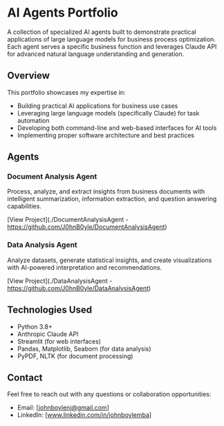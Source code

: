 # AI Agents Portfolio

A collection of specialized AI agents built to demonstrate practical applications of large language models for business process optimization. Each agent serves a specific business function and leverages Claude API for advanced natural language understanding and generation.

## Overview

This portfolio showcases my expertise in:
- Building practical AI applications for business use cases
- Leveraging large language models (specifically Claude) for task automation
- Developing both command-line and web-based interfaces for AI tools
- Implementing proper software architecture and best practices

## Agents

### Document Analysis Agent
Process, analyze, and extract insights from business documents with intelligent summarization, information extraction, and question answering capabilities.

[View Project](./DocumentAnalysisAgent - https://github.com/J0hnB0yle/DocumentAnalysisAgent)

### Data Analysis Agent
Analyze datasets, generate statistical insights, and create visualizations with AI-powered interpretation and recommendations.

[View Project](./DataAnalysisAgent - https://github.com/J0hnB0yle/DataAnalysisAgent)

## Technologies Used

- Python 3.8+
- Anthropic Claude API
- Streamlit (for web interfaces)
- Pandas, Matplotlib, Seaborn (for data analysis)
- PyPDF, NLTK (for document processing)

## Contact

Feel free to reach out with any questions or collaboration opportunities:

- Email: [johnboylenj@gmail.com]
- LinkedIn: [www.linkedin.com/in/johnboylemba]
